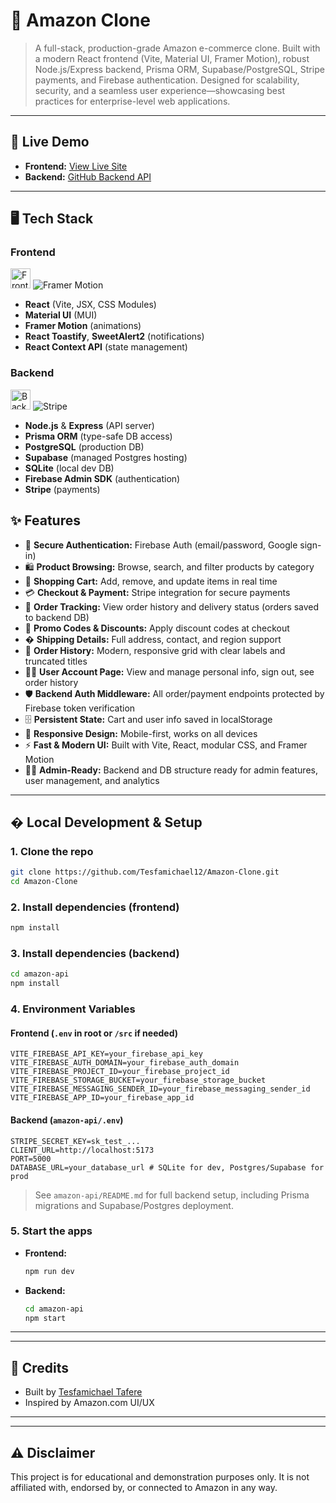 # 🛒 Amazon Clone

> A full-stack, production-grade Amazon e-commerce clone. Built with a modern React frontend (Vite, Material UI, Framer Motion), robust Node.js/Express backend, Prisma ORM, Supabase/PostgreSQL, Stripe payments, and Firebase authentication. Designed for scalability, security, and a seamless user experience—showcasing best practices for enterprise-level web applications.

---

## 🚀 Live Demo

- **Frontend:** [View Live Site](https://amazon-clone-frontend-phi.vercel.app/)
- **Backend:** [GitHub Backend API](https://github.com/Tesfamichael12/Amazon-Clone/tree/main/amazon-api)

---

## 🖥️ Tech Stack

### Frontend

<p align="left">
  <img src="https://skillicons.dev/icons?i=react,vite,js,css,materialui,redux" height="32" alt="Frontend stack"/>
  <img src="https://img.shields.io/badge/Framer%20Motion-0055FF?style=for-the-badge&logo=framer&logoColor=white" alt="Framer Motion"/>
</p>

- **React** (Vite, JSX, CSS Modules)
- **Material UI** (MUI)
- **Framer Motion** (animations)
- **React Toastify**, **SweetAlert2** (notifications)
- **React Context API** (state management)

### Backend

<p align="left">
  <img src="https://skillicons.dev/icons?i=nodejs,express,prisma,postgres,supabase,firebase,sqlite" height="32" alt="Backend stack"/>
  <img src="https://img.shields.io/badge/Stripe-635BFF?style=for-the-badge&logo=stripe&logoColor=white" alt="Stripe"/>
</p>

- **Node.js** & **Express** (API server)
- **Prisma ORM** (type-safe DB access)
- **PostgreSQL** (production DB)
- **Supabase** (managed Postgres hosting)
- **SQLite** (local dev DB)
- **Firebase Admin SDK** (authentication)
- **Stripe** (payments)

## ✨ Features

- 🔐 **Secure Authentication:** Firebase Auth (email/password, Google sign-in)
- 🛍️ **Product Browsing:** Browse, search, and filter products by category
- 🛒 **Shopping Cart:** Add, remove, and update items in real time
- 💳 **Checkout & Payment:** Stripe integration for secure payments
- 🚚 **Order Tracking:** View order history and delivery status (orders saved to backend DB)
- 🎁 **Promo Codes & Discounts:** Apply discount codes at checkout
- � **Shipping Details:** Full address, contact, and region support
- 🧾 **Order History:** Modern, responsive grid with clear labels and truncated titles
- 🧑‍💼 **User Account Page:** View and manage personal info, sign out, see order history
- 🛡️ **Backend Auth Middleware:** All order/payment endpoints protected by Firebase token verification
- 🗄️ **Persistent State:** Cart and user info saved in localStorage
- 📱 **Responsive Design:** Mobile-first, works on all devices
- ⚡ **Fast & Modern UI:** Built with Vite, React, modular CSS, and Framer Motion
- 🧑‍💻 **Admin-Ready:** Backend and DB structure ready for admin features, user management, and analytics

---

## �️ Local Development & Setup

### 1. Clone the repo

```bash
git clone https://github.com/Tesfamichael12/Amazon-Clone.git
cd Amazon-Clone
```

### 2. Install dependencies (frontend)

```bash
npm install
```

### 3. Install dependencies (backend)

```bash
cd amazon-api
npm install
```

### 4. Environment Variables

#### Frontend (`.env` in root or `/src` if needed)

```
VITE_FIREBASE_API_KEY=your_firebase_api_key
VITE_FIREBASE_AUTH_DOMAIN=your_firebase_auth_domain
VITE_FIREBASE_PROJECT_ID=your_firebase_project_id
VITE_FIREBASE_STORAGE_BUCKET=your_firebase_storage_bucket
VITE_FIREBASE_MESSAGING_SENDER_ID=your_firebase_messaging_sender_id
VITE_FIREBASE_APP_ID=your_firebase_app_id
```

#### Backend (`amazon-api/.env`)

```
STRIPE_SECRET_KEY=sk_test_...
CLIENT_URL=http://localhost:5173
PORT=5000
DATABASE_URL=your_database_url # SQLite for dev, Postgres/Supabase for prod
```

> See `amazon-api/README.md` for full backend setup, including Prisma migrations and Supabase/Postgres deployment.

### 5. Start the apps

- **Frontend:**
  ```bash
  npm run dev
  ```
- **Backend:**
  ```bash
  cd amazon-api
  npm start
  ```

---

---

## 🙌 Credits

- Built by [Tesfamichael Tafere](https://tesfamichael-tafre.netlify.app/)
- Inspired by Amazon.com UI/UX

---

---

## ⚠️ Disclaimer

This project is for educational and demonstration purposes only. It is not affiliated with, endorsed by, or connected to Amazon in any way.
